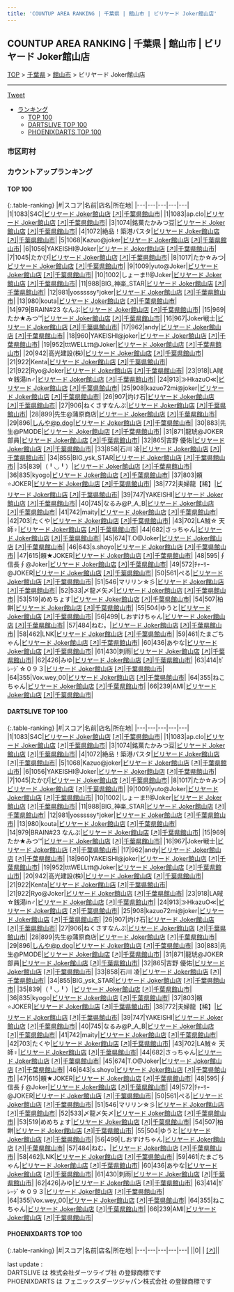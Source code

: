 ```yaml
---
title: 'COUNTUP AREA RANKING | 千葉県 | 館山市 | ビリヤード Joker館山店'
---
```

## COUNTUP AREA RANKING | 千葉県 | 館山市 | ビリヤード Joker館山店

[TOP](/darts/rank/) > [千葉県](/darts/rank/千葉県/) > [館山市](/darts/rank/千葉県/館山市/) > ビリヤード Joker館山店

___

<a href="https://twitter.com/share?ref_src=twsrc%5Etfw" data-text="COUNTUP AREA RANKING | 千葉県館山市ビリヤード Joker館山店" class="twitter-share-button" data-hashtags="DARTSLIVE,PHOENIXDARTS,darts,ダーツ" data-show-count="false">Tweet</a>

* [ランキング](#カウントアップランキング)
    * [TOP 100](#top-100)
    * [DARTSLIVE TOP 100](#dartslive-top-100)
    * [PHOENIXDARTS TOP 100](#phoenixdarts-top-100)

### 市区町村

<ul>

</ul>

### カウントアップランキング

#### TOP 100



{:.table-ranking}
|#|スコア|名前|店名|所在地|
|---|---|---|---|---|
|1|1083|<span class="rank-name-dl">S4C</span>|<a href="/darts/rank/shops/3a32fc2dd0c8eac10d9b047a20a7ba1e.html">ビリヤード Joker館山店</a> <a href="https://search.dartslive.com/jp/shop/3a32fc2dd0c8eac10d9b047a20a7ba1e">[↗]</a>|<a href="/darts/rank/千葉県/館山市">千葉県館山市</a>|
|1|1083|<span class="rank-name-dl">ap.clo</span>|<a href="/darts/rank/shops/3a32fc2dd0c8eac10d9b047a20a7ba1e.html">ビリヤード Joker館山店</a> <a href="https://search.dartslive.com/jp/shop/3a32fc2dd0c8eac10d9b047a20a7ba1e">[↗]</a>|<a href="/darts/rank/千葉県/館山市">千葉県館山市</a>|
|3|1074|<span class="rank-name-dl">銘菓たかみつ豆</span>|<a href="/darts/rank/shops/3a32fc2dd0c8eac10d9b047a20a7ba1e.html">ビリヤード Joker館山店</a> <a href="https://search.dartslive.com/jp/shop/3a32fc2dd0c8eac10d9b047a20a7ba1e">[↗]</a>|<a href="/darts/rank/千葉県/館山市">千葉県館山市</a>|
|4|1072|<span class="rank-name-dl">絶品！築港パスタ</span>|<a href="/darts/rank/shops/3a32fc2dd0c8eac10d9b047a20a7ba1e.html">ビリヤード Joker館山店</a> <a href="https://search.dartslive.com/jp/shop/3a32fc2dd0c8eac10d9b047a20a7ba1e">[↗]</a>|<a href="/darts/rank/千葉県/館山市">千葉県館山市</a>|
|5|1068|<span class="rank-name-dl">Kazuo@joker</span>|<a href="/darts/rank/shops/3a32fc2dd0c8eac10d9b047a20a7ba1e.html">ビリヤード Joker館山店</a> <a href="https://search.dartslive.com/jp/shop/3a32fc2dd0c8eac10d9b047a20a7ba1e">[↗]</a>|<a href="/darts/rank/千葉県/館山市">千葉県館山市</a>|
|6|1056|<span class="rank-name-dl">YAKEISHI@Joker</span>|<a href="/darts/rank/shops/3a32fc2dd0c8eac10d9b047a20a7ba1e.html">ビリヤード Joker館山店</a> <a href="https://search.dartslive.com/jp/shop/3a32fc2dd0c8eac10d9b047a20a7ba1e">[↗]</a>|<a href="/darts/rank/千葉県/館山市">千葉県館山市</a>|
|7|1045|<span class="rank-name-dl">たかび</span>|<a href="/darts/rank/shops/3a32fc2dd0c8eac10d9b047a20a7ba1e.html">ビリヤード Joker館山店</a> <a href="https://search.dartslive.com/jp/shop/3a32fc2dd0c8eac10d9b047a20a7ba1e">[↗]</a>|<a href="/darts/rank/千葉県/館山市">千葉県館山市</a>|
|8|1017|<span class="rank-name-dl">たか☆みつ</span>|<a href="/darts/rank/shops/3a32fc2dd0c8eac10d9b047a20a7ba1e.html">ビリヤード Joker館山店</a> <a href="https://search.dartslive.com/jp/shop/3a32fc2dd0c8eac10d9b047a20a7ba1e">[↗]</a>|<a href="/darts/rank/千葉県/館山市">千葉県館山市</a>|
|9|1009|<span class="rank-name-dl">yuto@Joker</span>|<a href="/darts/rank/shops/3a32fc2dd0c8eac10d9b047a20a7ba1e.html">ビリヤード Joker館山店</a> <a href="https://search.dartslive.com/jp/shop/3a32fc2dd0c8eac10d9b047a20a7ba1e">[↗]</a>|<a href="/darts/rank/千葉県/館山市">千葉県館山市</a>|
|10|1002|<span class="rank-name-dl">しょーま!!@Joker</span>|<a href="/darts/rank/shops/3a32fc2dd0c8eac10d9b047a20a7ba1e.html">ビリヤード Joker館山店</a> <a href="https://search.dartslive.com/jp/shop/3a32fc2dd0c8eac10d9b047a20a7ba1e">[↗]</a>|<a href="/darts/rank/千葉県/館山市">千葉県館山市</a>|
|11|988|<span class="rank-name-dl">BIG_神楽_STAR</span>|<a href="/darts/rank/shops/3a32fc2dd0c8eac10d9b047a20a7ba1e.html">ビリヤード Joker館山店</a> <a href="https://search.dartslive.com/jp/shop/3a32fc2dd0c8eac10d9b047a20a7ba1e">[↗]</a>|<a href="/darts/rank/千葉県/館山市">千葉県館山市</a>|
|12|981|<span class="rank-name-dl">yosssssy†joker</span>|<a href="/darts/rank/shops/3a32fc2dd0c8eac10d9b047a20a7ba1e.html">ビリヤード Joker館山店</a> <a href="https://search.dartslive.com/jp/shop/3a32fc2dd0c8eac10d9b047a20a7ba1e">[↗]</a>|<a href="/darts/rank/千葉県/館山市">千葉県館山市</a>|
|13|980|<span class="rank-name-dl">kouta</span>|<a href="/darts/rank/shops/3a32fc2dd0c8eac10d9b047a20a7ba1e.html">ビリヤード Joker館山店</a> <a href="https://search.dartslive.com/jp/shop/3a32fc2dd0c8eac10d9b047a20a7ba1e">[↗]</a>|<a href="/darts/rank/千葉県/館山市">千葉県館山市</a>|
|14|979|<span class="rank-name-dl">BRAIN#23 なんぶ</span>|<a href="/darts/rank/shops/3a32fc2dd0c8eac10d9b047a20a7ba1e.html">ビリヤード Joker館山店</a> <a href="https://search.dartslive.com/jp/shop/3a32fc2dd0c8eac10d9b047a20a7ba1e">[↗]</a>|<a href="/darts/rank/千葉県/館山市">千葉県館山市</a>|
|15|969|<span class="rank-name-dl">たか★みつ™</span>|<a href="/darts/rank/shops/3a32fc2dd0c8eac10d9b047a20a7ba1e.html">ビリヤード Joker館山店</a> <a href="https://search.dartslive.com/jp/shop/3a32fc2dd0c8eac10d9b047a20a7ba1e">[↗]</a>|<a href="/darts/rank/千葉県/館山市">千葉県館山市</a>|
|16|967|<span class="rank-name-dl">Joker戦士</span>|<a href="/darts/rank/shops/3a32fc2dd0c8eac10d9b047a20a7ba1e.html">ビリヤード Joker館山店</a> <a href="https://search.dartslive.com/jp/shop/3a32fc2dd0c8eac10d9b047a20a7ba1e">[↗]</a>|<a href="/darts/rank/千葉県/館山市">千葉県館山市</a>|
|17|962|<span class="rank-name-dl">andy</span>|<a href="/darts/rank/shops/3a32fc2dd0c8eac10d9b047a20a7ba1e.html">ビリヤード Joker館山店</a> <a href="https://search.dartslive.com/jp/shop/3a32fc2dd0c8eac10d9b047a20a7ba1e">[↗]</a>|<a href="/darts/rank/千葉県/館山市">千葉県館山市</a>|
|18|960|<span class="rank-name-dl">YAKEISHI@joker</span>|<a href="/darts/rank/shops/3a32fc2dd0c8eac10d9b047a20a7ba1e.html">ビリヤード Joker館山店</a> <a href="https://search.dartslive.com/jp/shop/3a32fc2dd0c8eac10d9b047a20a7ba1e">[↗]</a>|<a href="/darts/rank/千葉県/館山市">千葉県館山市</a>|
|19|952|<span class="rank-name-dl">tttWELLttt@Joker</span>|<a href="/darts/rank/shops/3a32fc2dd0c8eac10d9b047a20a7ba1e.html">ビリヤード Joker館山店</a> <a href="https://search.dartslive.com/jp/shop/3a32fc2dd0c8eac10d9b047a20a7ba1e">[↗]</a>|<a href="/darts/rank/千葉県/館山市">千葉県館山市</a>|
|20|942|<span class="rank-name-dl">高光建設(株)</span>|<a href="/darts/rank/shops/3a32fc2dd0c8eac10d9b047a20a7ba1e.html">ビリヤード Joker館山店</a> <a href="https://search.dartslive.com/jp/shop/3a32fc2dd0c8eac10d9b047a20a7ba1e">[↗]</a>|<a href="/darts/rank/千葉県/館山市">千葉県館山市</a>|
|21|922|<span class="rank-name-dl">Kenta</span>|<a href="/darts/rank/shops/3a32fc2dd0c8eac10d9b047a20a7ba1e.html">ビリヤード Joker館山店</a> <a href="https://search.dartslive.com/jp/shop/3a32fc2dd0c8eac10d9b047a20a7ba1e">[↗]</a>|<a href="/darts/rank/千葉県/館山市">千葉県館山市</a>|
|21|922|<span class="rank-name-dl">Ryo@Joker</span>|<a href="/darts/rank/shops/3a32fc2dd0c8eac10d9b047a20a7ba1e.html">ビリヤード Joker館山店</a> <a href="https://search.dartslive.com/jp/shop/3a32fc2dd0c8eac10d9b047a20a7ba1e">[↗]</a>|<a href="/darts/rank/千葉県/館山市">千葉県館山市</a>|
|23|918|<span class="rank-name-dl">LA賊☆銭湯in♂</span>|<a href="/darts/rank/shops/3a32fc2dd0c8eac10d9b047a20a7ba1e.html">ビリヤード Joker館山店</a> <a href="https://search.dartslive.com/jp/shop/3a32fc2dd0c8eac10d9b047a20a7ba1e">[↗]</a>|<a href="/darts/rank/千葉県/館山市">千葉県館山市</a>|
|24|913|<span class="rank-name-dl">≫HkazuO≪</span>|<a href="/darts/rank/shops/3a32fc2dd0c8eac10d9b047a20a7ba1e.html">ビリヤード Joker館山店</a> <a href="https://search.dartslive.com/jp/shop/3a32fc2dd0c8eac10d9b047a20a7ba1e">[↗]</a>|<a href="/darts/rank/千葉県/館山市">千葉県館山市</a>|
|25|908|<span class="rank-name-dl">kazuo72mi@joker</span>|<a href="/darts/rank/shops/3a32fc2dd0c8eac10d9b047a20a7ba1e.html">ビリヤード Joker館山店</a> <a href="https://search.dartslive.com/jp/shop/3a32fc2dd0c8eac10d9b047a20a7ba1e">[↗]</a>|<a href="/darts/rank/千葉県/館山市">千葉県館山市</a>|
|26|907|<span class="rank-name-dl">灼け石</span>|<a href="/darts/rank/shops/3a32fc2dd0c8eac10d9b047a20a7ba1e.html">ビリヤード Joker館山店</a> <a href="https://search.dartslive.com/jp/shop/3a32fc2dd0c8eac10d9b047a20a7ba1e">[↗]</a>|<a href="/darts/rank/千葉県/館山市">千葉県館山市</a>|
|27|906|<span class="rank-name-dl">ねくさすなんぶ</span>|<a href="/darts/rank/shops/3a32fc2dd0c8eac10d9b047a20a7ba1e.html">ビリヤード Joker館山店</a> <a href="https://search.dartslive.com/jp/shop/3a32fc2dd0c8eac10d9b047a20a7ba1e">[↗]</a>|<a href="/darts/rank/千葉県/館山市">千葉県館山市</a>|
|28|899|<span class="rank-name-dl">先生@蒲原商店</span>|<a href="/darts/rank/shops/3a32fc2dd0c8eac10d9b047a20a7ba1e.html">ビリヤード Joker館山店</a> <a href="https://search.dartslive.com/jp/shop/3a32fc2dd0c8eac10d9b047a20a7ba1e">[↗]</a>|<a href="/darts/rank/千葉県/館山市">千葉県館山市</a>|
|29|896|<span class="rank-name-dl">しんや@p.dog</span>|<a href="/darts/rank/shops/3a32fc2dd0c8eac10d9b047a20a7ba1e.html">ビリヤード Joker館山店</a> <a href="https://search.dartslive.com/jp/shop/3a32fc2dd0c8eac10d9b047a20a7ba1e">[↗]</a>|<a href="/darts/rank/千葉県/館山市">千葉県館山市</a>|
|30|883|<span class="rank-name-dl">先生@PMODE</span>|<a href="/darts/rank/shops/3a32fc2dd0c8eac10d9b047a20a7ba1e.html">ビリヤード Joker館山店</a> <a href="https://search.dartslive.com/jp/shop/3a32fc2dd0c8eac10d9b047a20a7ba1e">[↗]</a>|<a href="/darts/rank/千葉県/館山市">千葉県館山市</a>|
|31|871|<span class="rank-name-dl">龍琥@JOKER部員</span>|<a href="/darts/rank/shops/3a32fc2dd0c8eac10d9b047a20a7ba1e.html">ビリヤード Joker館山店</a> <a href="https://search.dartslive.com/jp/shop/3a32fc2dd0c8eac10d9b047a20a7ba1e">[↗]</a>|<a href="/darts/rank/千葉県/館山市">千葉県館山市</a>|
|32|865|<span class="rank-name-dl">吉野 優佑</span>|<a href="/darts/rank/shops/3a32fc2dd0c8eac10d9b047a20a7ba1e.html">ビリヤード Joker館山店</a> <a href="https://search.dartslive.com/jp/shop/3a32fc2dd0c8eac10d9b047a20a7ba1e">[↗]</a>|<a href="/darts/rank/千葉県/館山市">千葉県館山市</a>|
|33|858|<span class="rank-name-dl">石川 凌</span>|<a href="/darts/rank/shops/3a32fc2dd0c8eac10d9b047a20a7ba1e.html">ビリヤード Joker館山店</a> <a href="https://search.dartslive.com/jp/shop/3a32fc2dd0c8eac10d9b047a20a7ba1e">[↗]</a>|<a href="/darts/rank/千葉県/館山市">千葉県館山市</a>|
|34|855|<span class="rank-name-dl">BIG_ysk_STAR</span>|<a href="/darts/rank/shops/3a32fc2dd0c8eac10d9b047a20a7ba1e.html">ビリヤード Joker館山店</a> <a href="https://search.dartslive.com/jp/shop/3a32fc2dd0c8eac10d9b047a20a7ba1e">[↗]</a>|<a href="/darts/rank/千葉県/館山市">千葉県館山市</a>|
|35|839|<span class="rank-name-dl">（╹◡╹）</span>|<a href="/darts/rank/shops/3a32fc2dd0c8eac10d9b047a20a7ba1e.html">ビリヤード Joker館山店</a> <a href="https://search.dartslive.com/jp/shop/3a32fc2dd0c8eac10d9b047a20a7ba1e">[↗]</a>|<a href="/darts/rank/千葉県/館山市">千葉県館山市</a>|
|36|835|<span class="rank-name-dl">kyogo</span>|<a href="/darts/rank/shops/3a32fc2dd0c8eac10d9b047a20a7ba1e.html">ビリヤード Joker館山店</a> <a href="https://search.dartslive.com/jp/shop/3a32fc2dd0c8eac10d9b047a20a7ba1e">[↗]</a>|<a href="/darts/rank/千葉県/館山市">千葉県館山市</a>|
|37|803|<span class="rank-name-dl">頼⭐JOKER</span>|<a href="/darts/rank/shops/3a32fc2dd0c8eac10d9b047a20a7ba1e.html">ビリヤード Joker館山店</a> <a href="https://search.dartslive.com/jp/shop/3a32fc2dd0c8eac10d9b047a20a7ba1e">[↗]</a>|<a href="/darts/rank/千葉県/館山市">千葉県館山市</a>|
|38|772|<span class="rank-name-dl">夫婦龍【稀】</span>|<a href="/darts/rank/shops/3a32fc2dd0c8eac10d9b047a20a7ba1e.html">ビリヤード Joker館山店</a> <a href="https://search.dartslive.com/jp/shop/3a32fc2dd0c8eac10d9b047a20a7ba1e">[↗]</a>|<a href="/darts/rank/千葉県/館山市">千葉県館山市</a>|
|39|747|<span class="rank-name-dl">YAKEISHI</span>|<a href="/darts/rank/shops/3a32fc2dd0c8eac10d9b047a20a7ba1e.html">ビリヤード Joker館山店</a> <a href="https://search.dartslive.com/jp/shop/3a32fc2dd0c8eac10d9b047a20a7ba1e">[↗]</a>|<a href="/darts/rank/千葉県/館山市">千葉県館山市</a>|
|40|745|<span class="rank-name-dl">なるみ@P_A_B</span>|<a href="/darts/rank/shops/3a32fc2dd0c8eac10d9b047a20a7ba1e.html">ビリヤード Joker館山店</a> <a href="https://search.dartslive.com/jp/shop/3a32fc2dd0c8eac10d9b047a20a7ba1e">[↗]</a>|<a href="/darts/rank/千葉県/館山市">千葉県館山市</a>|
|41|742|<span class="rank-name-dl">maity</span>|<a href="/darts/rank/shops/3a32fc2dd0c8eac10d9b047a20a7ba1e.html">ビリヤード Joker館山店</a> <a href="https://search.dartslive.com/jp/shop/3a32fc2dd0c8eac10d9b047a20a7ba1e">[↗]</a>|<a href="/darts/rank/千葉県/館山市">千葉県館山市</a>|
|42|703|<span class="rank-name-dl">たくや</span>|<a href="/darts/rank/shops/3a32fc2dd0c8eac10d9b047a20a7ba1e.html">ビリヤード Joker館山店</a> <a href="https://search.dartslive.com/jp/shop/3a32fc2dd0c8eac10d9b047a20a7ba1e">[↗]</a>|<a href="/darts/rank/千葉県/館山市">千葉県館山市</a>|
|43|702|<span class="rank-name-dl">LA賊☆ 天師♀️</span>|<a href="/darts/rank/shops/3a32fc2dd0c8eac10d9b047a20a7ba1e.html">ビリヤード Joker館山店</a> <a href="https://search.dartslive.com/jp/shop/3a32fc2dd0c8eac10d9b047a20a7ba1e">[↗]</a>|<a href="/darts/rank/千葉県/館山市">千葉県館山市</a>|
|44|682|<span class="rank-name-dl">さっちゃん</span>|<a href="/darts/rank/shops/3a32fc2dd0c8eac10d9b047a20a7ba1e.html">ビリヤード Joker館山店</a> <a href="https://search.dartslive.com/jp/shop/3a32fc2dd0c8eac10d9b047a20a7ba1e">[↗]</a>|<a href="/darts/rank/千葉県/館山市">千葉県館山市</a>|
|45|674|<span class="rank-name-dl">T.O@Joker</span>|<a href="/darts/rank/shops/3a32fc2dd0c8eac10d9b047a20a7ba1e.html">ビリヤード Joker館山店</a> <a href="https://search.dartslive.com/jp/shop/3a32fc2dd0c8eac10d9b047a20a7ba1e">[↗]</a>|<a href="/darts/rank/千葉県/館山市">千葉県館山市</a>|
|46|643|<span class="rank-name-dl">s.shoyo</span>|<a href="/darts/rank/shops/3a32fc2dd0c8eac10d9b047a20a7ba1e.html">ビリヤード Joker館山店</a> <a href="https://search.dartslive.com/jp/shop/3a32fc2dd0c8eac10d9b047a20a7ba1e">[↗]</a>|<a href="/darts/rank/千葉県/館山市">千葉県館山市</a>|
|47|615|<span class="rank-name-dl">頼★JOKER</span>|<a href="/darts/rank/shops/3a32fc2dd0c8eac10d9b047a20a7ba1e.html">ビリヤード Joker館山店</a> <a href="https://search.dartslive.com/jp/shop/3a32fc2dd0c8eac10d9b047a20a7ba1e">[↗]</a>|<a href="/darts/rank/千葉県/館山市">千葉県館山市</a>|
|48|595|<span class="rank-name-dl">∮信長∮@Joker</span>|<a href="/darts/rank/shops/3a32fc2dd0c8eac10d9b047a20a7ba1e.html">ビリヤード Joker館山店</a> <a href="https://search.dartslive.com/jp/shop/3a32fc2dd0c8eac10d9b047a20a7ba1e">[↗]</a>|<a href="/darts/rank/千葉県/館山市">千葉県館山市</a>|
|49|572|<span class="rank-name-dl">ﾁｬｰﾘｰ@JOKER</span>|<a href="/darts/rank/shops/3a32fc2dd0c8eac10d9b047a20a7ba1e.html">ビリヤード Joker館山店</a> <a href="https://search.dartslive.com/jp/shop/3a32fc2dd0c8eac10d9b047a20a7ba1e">[↗]</a>|<a href="/darts/rank/千葉県/館山市">千葉県館山市</a>|
|50|561|<span class="rank-name-dl">ぺる</span>|<a href="/darts/rank/shops/3a32fc2dd0c8eac10d9b047a20a7ba1e.html">ビリヤード Joker館山店</a> <a href="https://search.dartslive.com/jp/shop/3a32fc2dd0c8eac10d9b047a20a7ba1e">[↗]</a>|<a href="/darts/rank/千葉県/館山市">千葉県館山市</a>|
|51|546|<span class="rank-name-dl">マリリン☆彡</span>|<a href="/darts/rank/shops/3a32fc2dd0c8eac10d9b047a20a7ba1e.html">ビリヤード Joker館山店</a> <a href="https://search.dartslive.com/jp/shop/3a32fc2dd0c8eac10d9b047a20a7ba1e">[↗]</a>|<a href="/darts/rank/千葉県/館山市">千葉県館山市</a>|
|52|533|<span class="rank-name-dl">〆龍〆矢〆</span>|<a href="/darts/rank/shops/3a32fc2dd0c8eac10d9b047a20a7ba1e.html">ビリヤード Joker館山店</a> <a href="https://search.dartslive.com/jp/shop/3a32fc2dd0c8eac10d9b047a20a7ba1e">[↗]</a>|<a href="/darts/rank/千葉県/館山市">千葉県館山市</a>|
|53|519|<span class="rank-name-dl">めめちょす</span>|<a href="/darts/rank/shops/3a32fc2dd0c8eac10d9b047a20a7ba1e.html">ビリヤード Joker館山店</a> <a href="https://search.dartslive.com/jp/shop/3a32fc2dd0c8eac10d9b047a20a7ba1e">[↗]</a>|<a href="/darts/rank/千葉県/館山市">千葉県館山市</a>|
|54|507|<span class="rank-name-dl">柏餅</span>|<a href="/darts/rank/shops/3a32fc2dd0c8eac10d9b047a20a7ba1e.html">ビリヤード Joker館山店</a> <a href="https://search.dartslive.com/jp/shop/3a32fc2dd0c8eac10d9b047a20a7ba1e">[↗]</a>|<a href="/darts/rank/千葉県/館山市">千葉県館山市</a>|
|55|504|<span class="rank-name-dl">ゆうと</span>|<a href="/darts/rank/shops/3a32fc2dd0c8eac10d9b047a20a7ba1e.html">ビリヤード Joker館山店</a> <a href="https://search.dartslive.com/jp/shop/3a32fc2dd0c8eac10d9b047a20a7ba1e">[↗]</a>|<a href="/darts/rank/千葉県/館山市">千葉県館山市</a>|
|56|499|<span class="rank-name-dl">しおすけちゃん</span>|<a href="/darts/rank/shops/3a32fc2dd0c8eac10d9b047a20a7ba1e.html">ビリヤード Joker館山店</a> <a href="https://search.dartslive.com/jp/shop/3a32fc2dd0c8eac10d9b047a20a7ba1e">[↗]</a>|<a href="/darts/rank/千葉県/館山市">千葉県館山市</a>|
|57|484|<span class="rank-name-dl">ねむ。</span>|<a href="/darts/rank/shops/3a32fc2dd0c8eac10d9b047a20a7ba1e.html">ビリヤード Joker館山店</a> <a href="https://search.dartslive.com/jp/shop/3a32fc2dd0c8eac10d9b047a20a7ba1e">[↗]</a>|<a href="/darts/rank/千葉県/館山市">千葉県館山市</a>|
|58|462|<span class="rank-name-dl">LNK</span>|<a href="/darts/rank/shops/3a32fc2dd0c8eac10d9b047a20a7ba1e.html">ビリヤード Joker館山店</a> <a href="https://search.dartslive.com/jp/shop/3a32fc2dd0c8eac10d9b047a20a7ba1e">[↗]</a>|<a href="/darts/rank/千葉県/館山市">千葉県館山市</a>|
|59|461|<span class="rank-name-dl">たまごちゃん</span>|<a href="/darts/rank/shops/3a32fc2dd0c8eac10d9b047a20a7ba1e.html">ビリヤード Joker館山店</a> <a href="https://search.dartslive.com/jp/shop/3a32fc2dd0c8eac10d9b047a20a7ba1e">[↗]</a>|<a href="/darts/rank/千葉県/館山市">千葉県館山市</a>|
|60|436|<span class="rank-name-dl">あやな</span>|<a href="/darts/rank/shops/3a32fc2dd0c8eac10d9b047a20a7ba1e.html">ビリヤード Joker館山店</a> <a href="https://search.dartslive.com/jp/shop/3a32fc2dd0c8eac10d9b047a20a7ba1e">[↗]</a>|<a href="/darts/rank/千葉県/館山市">千葉県館山市</a>|
|61|430|<span class="rank-name-dl">刺雨</span>|<a href="/darts/rank/shops/3a32fc2dd0c8eac10d9b047a20a7ba1e.html">ビリヤード Joker館山店</a> <a href="https://search.dartslive.com/jp/shop/3a32fc2dd0c8eac10d9b047a20a7ba1e">[↗]</a>|<a href="/darts/rank/千葉県/館山市">千葉県館山市</a>|
|62|426|<span class="rank-name-dl">みゆ</span>|<a href="/darts/rank/shops/3a32fc2dd0c8eac10d9b047a20a7ba1e.html">ビリヤード Joker館山店</a> <a href="https://search.dartslive.com/jp/shop/3a32fc2dd0c8eac10d9b047a20a7ba1e">[↗]</a>|<a href="/darts/rank/千葉県/館山市">千葉県館山市</a>|
|63|414|<span class="rank-name-dl">ｶﾞﾚｰｼﾞ☆０９３</span>|<a href="/darts/rank/shops/3a32fc2dd0c8eac10d9b047a20a7ba1e.html">ビリヤード Joker館山店</a> <a href="https://search.dartslive.com/jp/shop/3a32fc2dd0c8eac10d9b047a20a7ba1e">[↗]</a>|<a href="/darts/rank/千葉県/館山市">千葉県館山市</a>|
|64|355|<span class="rank-name-dl">Vox.wey_00</span>|<a href="/darts/rank/shops/3a32fc2dd0c8eac10d9b047a20a7ba1e.html">ビリヤード Joker館山店</a> <a href="https://search.dartslive.com/jp/shop/3a32fc2dd0c8eac10d9b047a20a7ba1e">[↗]</a>|<a href="/darts/rank/千葉県/館山市">千葉県館山市</a>|
|64|355|<span class="rank-name-dl">ねこちゃん</span>|<a href="/darts/rank/shops/3a32fc2dd0c8eac10d9b047a20a7ba1e.html">ビリヤード Joker館山店</a> <a href="https://search.dartslive.com/jp/shop/3a32fc2dd0c8eac10d9b047a20a7ba1e">[↗]</a>|<a href="/darts/rank/千葉県/館山市">千葉県館山市</a>|
|66|239|<span class="rank-name-dl">AMI</span>|<a href="/darts/rank/shops/3a32fc2dd0c8eac10d9b047a20a7ba1e.html">ビリヤード Joker館山店</a> <a href="https://search.dartslive.com/jp/shop/3a32fc2dd0c8eac10d9b047a20a7ba1e">[↗]</a>|<a href="/darts/rank/千葉県/館山市">千葉県館山市</a>|


#### DARTSLIVE TOP 100



{:.table-ranking}
|#|スコア|名前|店名|所在地|
|---|---|---|---|---|
|1|1083|<span class="rank-name-dl">S4C</span>|<a href="/darts/rank/shops/3a32fc2dd0c8eac10d9b047a20a7ba1e.html">ビリヤード Joker館山店</a> <a href="https://search.dartslive.com/jp/shop/3a32fc2dd0c8eac10d9b047a20a7ba1e">[↗]</a>|<a href="/darts/rank/千葉県/館山市">千葉県館山市</a>|
|1|1083|<span class="rank-name-dl">ap.clo</span>|<a href="/darts/rank/shops/3a32fc2dd0c8eac10d9b047a20a7ba1e.html">ビリヤード Joker館山店</a> <a href="https://search.dartslive.com/jp/shop/3a32fc2dd0c8eac10d9b047a20a7ba1e">[↗]</a>|<a href="/darts/rank/千葉県/館山市">千葉県館山市</a>|
|3|1074|<span class="rank-name-dl">銘菓たかみつ豆</span>|<a href="/darts/rank/shops/3a32fc2dd0c8eac10d9b047a20a7ba1e.html">ビリヤード Joker館山店</a> <a href="https://search.dartslive.com/jp/shop/3a32fc2dd0c8eac10d9b047a20a7ba1e">[↗]</a>|<a href="/darts/rank/千葉県/館山市">千葉県館山市</a>|
|4|1072|<span class="rank-name-dl">絶品！築港パスタ</span>|<a href="/darts/rank/shops/3a32fc2dd0c8eac10d9b047a20a7ba1e.html">ビリヤード Joker館山店</a> <a href="https://search.dartslive.com/jp/shop/3a32fc2dd0c8eac10d9b047a20a7ba1e">[↗]</a>|<a href="/darts/rank/千葉県/館山市">千葉県館山市</a>|
|5|1068|<span class="rank-name-dl">Kazuo@joker</span>|<a href="/darts/rank/shops/3a32fc2dd0c8eac10d9b047a20a7ba1e.html">ビリヤード Joker館山店</a> <a href="https://search.dartslive.com/jp/shop/3a32fc2dd0c8eac10d9b047a20a7ba1e">[↗]</a>|<a href="/darts/rank/千葉県/館山市">千葉県館山市</a>|
|6|1056|<span class="rank-name-dl">YAKEISHI@Joker</span>|<a href="/darts/rank/shops/3a32fc2dd0c8eac10d9b047a20a7ba1e.html">ビリヤード Joker館山店</a> <a href="https://search.dartslive.com/jp/shop/3a32fc2dd0c8eac10d9b047a20a7ba1e">[↗]</a>|<a href="/darts/rank/千葉県/館山市">千葉県館山市</a>|
|7|1045|<span class="rank-name-dl">たかび</span>|<a href="/darts/rank/shops/3a32fc2dd0c8eac10d9b047a20a7ba1e.html">ビリヤード Joker館山店</a> <a href="https://search.dartslive.com/jp/shop/3a32fc2dd0c8eac10d9b047a20a7ba1e">[↗]</a>|<a href="/darts/rank/千葉県/館山市">千葉県館山市</a>|
|8|1017|<span class="rank-name-dl">たか☆みつ</span>|<a href="/darts/rank/shops/3a32fc2dd0c8eac10d9b047a20a7ba1e.html">ビリヤード Joker館山店</a> <a href="https://search.dartslive.com/jp/shop/3a32fc2dd0c8eac10d9b047a20a7ba1e">[↗]</a>|<a href="/darts/rank/千葉県/館山市">千葉県館山市</a>|
|9|1009|<span class="rank-name-dl">yuto@Joker</span>|<a href="/darts/rank/shops/3a32fc2dd0c8eac10d9b047a20a7ba1e.html">ビリヤード Joker館山店</a> <a href="https://search.dartslive.com/jp/shop/3a32fc2dd0c8eac10d9b047a20a7ba1e">[↗]</a>|<a href="/darts/rank/千葉県/館山市">千葉県館山市</a>|
|10|1002|<span class="rank-name-dl">しょーま!!@Joker</span>|<a href="/darts/rank/shops/3a32fc2dd0c8eac10d9b047a20a7ba1e.html">ビリヤード Joker館山店</a> <a href="https://search.dartslive.com/jp/shop/3a32fc2dd0c8eac10d9b047a20a7ba1e">[↗]</a>|<a href="/darts/rank/千葉県/館山市">千葉県館山市</a>|
|11|988|<span class="rank-name-dl">BIG_神楽_STAR</span>|<a href="/darts/rank/shops/3a32fc2dd0c8eac10d9b047a20a7ba1e.html">ビリヤード Joker館山店</a> <a href="https://search.dartslive.com/jp/shop/3a32fc2dd0c8eac10d9b047a20a7ba1e">[↗]</a>|<a href="/darts/rank/千葉県/館山市">千葉県館山市</a>|
|12|981|<span class="rank-name-dl">yosssssy†joker</span>|<a href="/darts/rank/shops/3a32fc2dd0c8eac10d9b047a20a7ba1e.html">ビリヤード Joker館山店</a> <a href="https://search.dartslive.com/jp/shop/3a32fc2dd0c8eac10d9b047a20a7ba1e">[↗]</a>|<a href="/darts/rank/千葉県/館山市">千葉県館山市</a>|
|13|980|<span class="rank-name-dl">kouta</span>|<a href="/darts/rank/shops/3a32fc2dd0c8eac10d9b047a20a7ba1e.html">ビリヤード Joker館山店</a> <a href="https://search.dartslive.com/jp/shop/3a32fc2dd0c8eac10d9b047a20a7ba1e">[↗]</a>|<a href="/darts/rank/千葉県/館山市">千葉県館山市</a>|
|14|979|<span class="rank-name-dl">BRAIN#23 なんぶ</span>|<a href="/darts/rank/shops/3a32fc2dd0c8eac10d9b047a20a7ba1e.html">ビリヤード Joker館山店</a> <a href="https://search.dartslive.com/jp/shop/3a32fc2dd0c8eac10d9b047a20a7ba1e">[↗]</a>|<a href="/darts/rank/千葉県/館山市">千葉県館山市</a>|
|15|969|<span class="rank-name-dl">たか★みつ™</span>|<a href="/darts/rank/shops/3a32fc2dd0c8eac10d9b047a20a7ba1e.html">ビリヤード Joker館山店</a> <a href="https://search.dartslive.com/jp/shop/3a32fc2dd0c8eac10d9b047a20a7ba1e">[↗]</a>|<a href="/darts/rank/千葉県/館山市">千葉県館山市</a>|
|16|967|<span class="rank-name-dl">Joker戦士</span>|<a href="/darts/rank/shops/3a32fc2dd0c8eac10d9b047a20a7ba1e.html">ビリヤード Joker館山店</a> <a href="https://search.dartslive.com/jp/shop/3a32fc2dd0c8eac10d9b047a20a7ba1e">[↗]</a>|<a href="/darts/rank/千葉県/館山市">千葉県館山市</a>|
|17|962|<span class="rank-name-dl">andy</span>|<a href="/darts/rank/shops/3a32fc2dd0c8eac10d9b047a20a7ba1e.html">ビリヤード Joker館山店</a> <a href="https://search.dartslive.com/jp/shop/3a32fc2dd0c8eac10d9b047a20a7ba1e">[↗]</a>|<a href="/darts/rank/千葉県/館山市">千葉県館山市</a>|
|18|960|<span class="rank-name-dl">YAKEISHI@joker</span>|<a href="/darts/rank/shops/3a32fc2dd0c8eac10d9b047a20a7ba1e.html">ビリヤード Joker館山店</a> <a href="https://search.dartslive.com/jp/shop/3a32fc2dd0c8eac10d9b047a20a7ba1e">[↗]</a>|<a href="/darts/rank/千葉県/館山市">千葉県館山市</a>|
|19|952|<span class="rank-name-dl">tttWELLttt@Joker</span>|<a href="/darts/rank/shops/3a32fc2dd0c8eac10d9b047a20a7ba1e.html">ビリヤード Joker館山店</a> <a href="https://search.dartslive.com/jp/shop/3a32fc2dd0c8eac10d9b047a20a7ba1e">[↗]</a>|<a href="/darts/rank/千葉県/館山市">千葉県館山市</a>|
|20|942|<span class="rank-name-dl">高光建設(株)</span>|<a href="/darts/rank/shops/3a32fc2dd0c8eac10d9b047a20a7ba1e.html">ビリヤード Joker館山店</a> <a href="https://search.dartslive.com/jp/shop/3a32fc2dd0c8eac10d9b047a20a7ba1e">[↗]</a>|<a href="/darts/rank/千葉県/館山市">千葉県館山市</a>|
|21|922|<span class="rank-name-dl">Kenta</span>|<a href="/darts/rank/shops/3a32fc2dd0c8eac10d9b047a20a7ba1e.html">ビリヤード Joker館山店</a> <a href="https://search.dartslive.com/jp/shop/3a32fc2dd0c8eac10d9b047a20a7ba1e">[↗]</a>|<a href="/darts/rank/千葉県/館山市">千葉県館山市</a>|
|21|922|<span class="rank-name-dl">Ryo@Joker</span>|<a href="/darts/rank/shops/3a32fc2dd0c8eac10d9b047a20a7ba1e.html">ビリヤード Joker館山店</a> <a href="https://search.dartslive.com/jp/shop/3a32fc2dd0c8eac10d9b047a20a7ba1e">[↗]</a>|<a href="/darts/rank/千葉県/館山市">千葉県館山市</a>|
|23|918|<span class="rank-name-dl">LA賊☆銭湯in♂</span>|<a href="/darts/rank/shops/3a32fc2dd0c8eac10d9b047a20a7ba1e.html">ビリヤード Joker館山店</a> <a href="https://search.dartslive.com/jp/shop/3a32fc2dd0c8eac10d9b047a20a7ba1e">[↗]</a>|<a href="/darts/rank/千葉県/館山市">千葉県館山市</a>|
|24|913|<span class="rank-name-dl">≫HkazuO≪</span>|<a href="/darts/rank/shops/3a32fc2dd0c8eac10d9b047a20a7ba1e.html">ビリヤード Joker館山店</a> <a href="https://search.dartslive.com/jp/shop/3a32fc2dd0c8eac10d9b047a20a7ba1e">[↗]</a>|<a href="/darts/rank/千葉県/館山市">千葉県館山市</a>|
|25|908|<span class="rank-name-dl">kazuo72mi@joker</span>|<a href="/darts/rank/shops/3a32fc2dd0c8eac10d9b047a20a7ba1e.html">ビリヤード Joker館山店</a> <a href="https://search.dartslive.com/jp/shop/3a32fc2dd0c8eac10d9b047a20a7ba1e">[↗]</a>|<a href="/darts/rank/千葉県/館山市">千葉県館山市</a>|
|26|907|<span class="rank-name-dl">灼け石</span>|<a href="/darts/rank/shops/3a32fc2dd0c8eac10d9b047a20a7ba1e.html">ビリヤード Joker館山店</a> <a href="https://search.dartslive.com/jp/shop/3a32fc2dd0c8eac10d9b047a20a7ba1e">[↗]</a>|<a href="/darts/rank/千葉県/館山市">千葉県館山市</a>|
|27|906|<span class="rank-name-dl">ねくさすなんぶ</span>|<a href="/darts/rank/shops/3a32fc2dd0c8eac10d9b047a20a7ba1e.html">ビリヤード Joker館山店</a> <a href="https://search.dartslive.com/jp/shop/3a32fc2dd0c8eac10d9b047a20a7ba1e">[↗]</a>|<a href="/darts/rank/千葉県/館山市">千葉県館山市</a>|
|28|899|<span class="rank-name-dl">先生@蒲原商店</span>|<a href="/darts/rank/shops/3a32fc2dd0c8eac10d9b047a20a7ba1e.html">ビリヤード Joker館山店</a> <a href="https://search.dartslive.com/jp/shop/3a32fc2dd0c8eac10d9b047a20a7ba1e">[↗]</a>|<a href="/darts/rank/千葉県/館山市">千葉県館山市</a>|
|29|896|<span class="rank-name-dl">しんや@p.dog</span>|<a href="/darts/rank/shops/3a32fc2dd0c8eac10d9b047a20a7ba1e.html">ビリヤード Joker館山店</a> <a href="https://search.dartslive.com/jp/shop/3a32fc2dd0c8eac10d9b047a20a7ba1e">[↗]</a>|<a href="/darts/rank/千葉県/館山市">千葉県館山市</a>|
|30|883|<span class="rank-name-dl">先生@PMODE</span>|<a href="/darts/rank/shops/3a32fc2dd0c8eac10d9b047a20a7ba1e.html">ビリヤード Joker館山店</a> <a href="https://search.dartslive.com/jp/shop/3a32fc2dd0c8eac10d9b047a20a7ba1e">[↗]</a>|<a href="/darts/rank/千葉県/館山市">千葉県館山市</a>|
|31|871|<span class="rank-name-dl">龍琥@JOKER部員</span>|<a href="/darts/rank/shops/3a32fc2dd0c8eac10d9b047a20a7ba1e.html">ビリヤード Joker館山店</a> <a href="https://search.dartslive.com/jp/shop/3a32fc2dd0c8eac10d9b047a20a7ba1e">[↗]</a>|<a href="/darts/rank/千葉県/館山市">千葉県館山市</a>|
|32|865|<span class="rank-name-dl">吉野 優佑</span>|<a href="/darts/rank/shops/3a32fc2dd0c8eac10d9b047a20a7ba1e.html">ビリヤード Joker館山店</a> <a href="https://search.dartslive.com/jp/shop/3a32fc2dd0c8eac10d9b047a20a7ba1e">[↗]</a>|<a href="/darts/rank/千葉県/館山市">千葉県館山市</a>|
|33|858|<span class="rank-name-dl">石川 凌</span>|<a href="/darts/rank/shops/3a32fc2dd0c8eac10d9b047a20a7ba1e.html">ビリヤード Joker館山店</a> <a href="https://search.dartslive.com/jp/shop/3a32fc2dd0c8eac10d9b047a20a7ba1e">[↗]</a>|<a href="/darts/rank/千葉県/館山市">千葉県館山市</a>|
|34|855|<span class="rank-name-dl">BIG_ysk_STAR</span>|<a href="/darts/rank/shops/3a32fc2dd0c8eac10d9b047a20a7ba1e.html">ビリヤード Joker館山店</a> <a href="https://search.dartslive.com/jp/shop/3a32fc2dd0c8eac10d9b047a20a7ba1e">[↗]</a>|<a href="/darts/rank/千葉県/館山市">千葉県館山市</a>|
|35|839|<span class="rank-name-dl">（╹◡╹）</span>|<a href="/darts/rank/shops/3a32fc2dd0c8eac10d9b047a20a7ba1e.html">ビリヤード Joker館山店</a> <a href="https://search.dartslive.com/jp/shop/3a32fc2dd0c8eac10d9b047a20a7ba1e">[↗]</a>|<a href="/darts/rank/千葉県/館山市">千葉県館山市</a>|
|36|835|<span class="rank-name-dl">kyogo</span>|<a href="/darts/rank/shops/3a32fc2dd0c8eac10d9b047a20a7ba1e.html">ビリヤード Joker館山店</a> <a href="https://search.dartslive.com/jp/shop/3a32fc2dd0c8eac10d9b047a20a7ba1e">[↗]</a>|<a href="/darts/rank/千葉県/館山市">千葉県館山市</a>|
|37|803|<span class="rank-name-dl">頼⭐JOKER</span>|<a href="/darts/rank/shops/3a32fc2dd0c8eac10d9b047a20a7ba1e.html">ビリヤード Joker館山店</a> <a href="https://search.dartslive.com/jp/shop/3a32fc2dd0c8eac10d9b047a20a7ba1e">[↗]</a>|<a href="/darts/rank/千葉県/館山市">千葉県館山市</a>|
|38|772|<span class="rank-name-dl">夫婦龍【稀】</span>|<a href="/darts/rank/shops/3a32fc2dd0c8eac10d9b047a20a7ba1e.html">ビリヤード Joker館山店</a> <a href="https://search.dartslive.com/jp/shop/3a32fc2dd0c8eac10d9b047a20a7ba1e">[↗]</a>|<a href="/darts/rank/千葉県/館山市">千葉県館山市</a>|
|39|747|<span class="rank-name-dl">YAKEISHI</span>|<a href="/darts/rank/shops/3a32fc2dd0c8eac10d9b047a20a7ba1e.html">ビリヤード Joker館山店</a> <a href="https://search.dartslive.com/jp/shop/3a32fc2dd0c8eac10d9b047a20a7ba1e">[↗]</a>|<a href="/darts/rank/千葉県/館山市">千葉県館山市</a>|
|40|745|<span class="rank-name-dl">なるみ@P_A_B</span>|<a href="/darts/rank/shops/3a32fc2dd0c8eac10d9b047a20a7ba1e.html">ビリヤード Joker館山店</a> <a href="https://search.dartslive.com/jp/shop/3a32fc2dd0c8eac10d9b047a20a7ba1e">[↗]</a>|<a href="/darts/rank/千葉県/館山市">千葉県館山市</a>|
|41|742|<span class="rank-name-dl">maity</span>|<a href="/darts/rank/shops/3a32fc2dd0c8eac10d9b047a20a7ba1e.html">ビリヤード Joker館山店</a> <a href="https://search.dartslive.com/jp/shop/3a32fc2dd0c8eac10d9b047a20a7ba1e">[↗]</a>|<a href="/darts/rank/千葉県/館山市">千葉県館山市</a>|
|42|703|<span class="rank-name-dl">たくや</span>|<a href="/darts/rank/shops/3a32fc2dd0c8eac10d9b047a20a7ba1e.html">ビリヤード Joker館山店</a> <a href="https://search.dartslive.com/jp/shop/3a32fc2dd0c8eac10d9b047a20a7ba1e">[↗]</a>|<a href="/darts/rank/千葉県/館山市">千葉県館山市</a>|
|43|702|<span class="rank-name-dl">LA賊☆ 天師♀️</span>|<a href="/darts/rank/shops/3a32fc2dd0c8eac10d9b047a20a7ba1e.html">ビリヤード Joker館山店</a> <a href="https://search.dartslive.com/jp/shop/3a32fc2dd0c8eac10d9b047a20a7ba1e">[↗]</a>|<a href="/darts/rank/千葉県/館山市">千葉県館山市</a>|
|44|682|<span class="rank-name-dl">さっちゃん</span>|<a href="/darts/rank/shops/3a32fc2dd0c8eac10d9b047a20a7ba1e.html">ビリヤード Joker館山店</a> <a href="https://search.dartslive.com/jp/shop/3a32fc2dd0c8eac10d9b047a20a7ba1e">[↗]</a>|<a href="/darts/rank/千葉県/館山市">千葉県館山市</a>|
|45|674|<span class="rank-name-dl">T.O@Joker</span>|<a href="/darts/rank/shops/3a32fc2dd0c8eac10d9b047a20a7ba1e.html">ビリヤード Joker館山店</a> <a href="https://search.dartslive.com/jp/shop/3a32fc2dd0c8eac10d9b047a20a7ba1e">[↗]</a>|<a href="/darts/rank/千葉県/館山市">千葉県館山市</a>|
|46|643|<span class="rank-name-dl">s.shoyo</span>|<a href="/darts/rank/shops/3a32fc2dd0c8eac10d9b047a20a7ba1e.html">ビリヤード Joker館山店</a> <a href="https://search.dartslive.com/jp/shop/3a32fc2dd0c8eac10d9b047a20a7ba1e">[↗]</a>|<a href="/darts/rank/千葉県/館山市">千葉県館山市</a>|
|47|615|<span class="rank-name-dl">頼★JOKER</span>|<a href="/darts/rank/shops/3a32fc2dd0c8eac10d9b047a20a7ba1e.html">ビリヤード Joker館山店</a> <a href="https://search.dartslive.com/jp/shop/3a32fc2dd0c8eac10d9b047a20a7ba1e">[↗]</a>|<a href="/darts/rank/千葉県/館山市">千葉県館山市</a>|
|48|595|<span class="rank-name-dl">∮信長∮@Joker</span>|<a href="/darts/rank/shops/3a32fc2dd0c8eac10d9b047a20a7ba1e.html">ビリヤード Joker館山店</a> <a href="https://search.dartslive.com/jp/shop/3a32fc2dd0c8eac10d9b047a20a7ba1e">[↗]</a>|<a href="/darts/rank/千葉県/館山市">千葉県館山市</a>|
|49|572|<span class="rank-name-dl">ﾁｬｰﾘｰ@JOKER</span>|<a href="/darts/rank/shops/3a32fc2dd0c8eac10d9b047a20a7ba1e.html">ビリヤード Joker館山店</a> <a href="https://search.dartslive.com/jp/shop/3a32fc2dd0c8eac10d9b047a20a7ba1e">[↗]</a>|<a href="/darts/rank/千葉県/館山市">千葉県館山市</a>|
|50|561|<span class="rank-name-dl">ぺる</span>|<a href="/darts/rank/shops/3a32fc2dd0c8eac10d9b047a20a7ba1e.html">ビリヤード Joker館山店</a> <a href="https://search.dartslive.com/jp/shop/3a32fc2dd0c8eac10d9b047a20a7ba1e">[↗]</a>|<a href="/darts/rank/千葉県/館山市">千葉県館山市</a>|
|51|546|<span class="rank-name-dl">マリリン☆彡</span>|<a href="/darts/rank/shops/3a32fc2dd0c8eac10d9b047a20a7ba1e.html">ビリヤード Joker館山店</a> <a href="https://search.dartslive.com/jp/shop/3a32fc2dd0c8eac10d9b047a20a7ba1e">[↗]</a>|<a href="/darts/rank/千葉県/館山市">千葉県館山市</a>|
|52|533|<span class="rank-name-dl">〆龍〆矢〆</span>|<a href="/darts/rank/shops/3a32fc2dd0c8eac10d9b047a20a7ba1e.html">ビリヤード Joker館山店</a> <a href="https://search.dartslive.com/jp/shop/3a32fc2dd0c8eac10d9b047a20a7ba1e">[↗]</a>|<a href="/darts/rank/千葉県/館山市">千葉県館山市</a>|
|53|519|<span class="rank-name-dl">めめちょす</span>|<a href="/darts/rank/shops/3a32fc2dd0c8eac10d9b047a20a7ba1e.html">ビリヤード Joker館山店</a> <a href="https://search.dartslive.com/jp/shop/3a32fc2dd0c8eac10d9b047a20a7ba1e">[↗]</a>|<a href="/darts/rank/千葉県/館山市">千葉県館山市</a>|
|54|507|<span class="rank-name-dl">柏餅</span>|<a href="/darts/rank/shops/3a32fc2dd0c8eac10d9b047a20a7ba1e.html">ビリヤード Joker館山店</a> <a href="https://search.dartslive.com/jp/shop/3a32fc2dd0c8eac10d9b047a20a7ba1e">[↗]</a>|<a href="/darts/rank/千葉県/館山市">千葉県館山市</a>|
|55|504|<span class="rank-name-dl">ゆうと</span>|<a href="/darts/rank/shops/3a32fc2dd0c8eac10d9b047a20a7ba1e.html">ビリヤード Joker館山店</a> <a href="https://search.dartslive.com/jp/shop/3a32fc2dd0c8eac10d9b047a20a7ba1e">[↗]</a>|<a href="/darts/rank/千葉県/館山市">千葉県館山市</a>|
|56|499|<span class="rank-name-dl">しおすけちゃん</span>|<a href="/darts/rank/shops/3a32fc2dd0c8eac10d9b047a20a7ba1e.html">ビリヤード Joker館山店</a> <a href="https://search.dartslive.com/jp/shop/3a32fc2dd0c8eac10d9b047a20a7ba1e">[↗]</a>|<a href="/darts/rank/千葉県/館山市">千葉県館山市</a>|
|57|484|<span class="rank-name-dl">ねむ。</span>|<a href="/darts/rank/shops/3a32fc2dd0c8eac10d9b047a20a7ba1e.html">ビリヤード Joker館山店</a> <a href="https://search.dartslive.com/jp/shop/3a32fc2dd0c8eac10d9b047a20a7ba1e">[↗]</a>|<a href="/darts/rank/千葉県/館山市">千葉県館山市</a>|
|58|462|<span class="rank-name-dl">LNK</span>|<a href="/darts/rank/shops/3a32fc2dd0c8eac10d9b047a20a7ba1e.html">ビリヤード Joker館山店</a> <a href="https://search.dartslive.com/jp/shop/3a32fc2dd0c8eac10d9b047a20a7ba1e">[↗]</a>|<a href="/darts/rank/千葉県/館山市">千葉県館山市</a>|
|59|461|<span class="rank-name-dl">たまごちゃん</span>|<a href="/darts/rank/shops/3a32fc2dd0c8eac10d9b047a20a7ba1e.html">ビリヤード Joker館山店</a> <a href="https://search.dartslive.com/jp/shop/3a32fc2dd0c8eac10d9b047a20a7ba1e">[↗]</a>|<a href="/darts/rank/千葉県/館山市">千葉県館山市</a>|
|60|436|<span class="rank-name-dl">あやな</span>|<a href="/darts/rank/shops/3a32fc2dd0c8eac10d9b047a20a7ba1e.html">ビリヤード Joker館山店</a> <a href="https://search.dartslive.com/jp/shop/3a32fc2dd0c8eac10d9b047a20a7ba1e">[↗]</a>|<a href="/darts/rank/千葉県/館山市">千葉県館山市</a>|
|61|430|<span class="rank-name-dl">刺雨</span>|<a href="/darts/rank/shops/3a32fc2dd0c8eac10d9b047a20a7ba1e.html">ビリヤード Joker館山店</a> <a href="https://search.dartslive.com/jp/shop/3a32fc2dd0c8eac10d9b047a20a7ba1e">[↗]</a>|<a href="/darts/rank/千葉県/館山市">千葉県館山市</a>|
|62|426|<span class="rank-name-dl">みゆ</span>|<a href="/darts/rank/shops/3a32fc2dd0c8eac10d9b047a20a7ba1e.html">ビリヤード Joker館山店</a> <a href="https://search.dartslive.com/jp/shop/3a32fc2dd0c8eac10d9b047a20a7ba1e">[↗]</a>|<a href="/darts/rank/千葉県/館山市">千葉県館山市</a>|
|63|414|<span class="rank-name-dl">ｶﾞﾚｰｼﾞ☆０９３</span>|<a href="/darts/rank/shops/3a32fc2dd0c8eac10d9b047a20a7ba1e.html">ビリヤード Joker館山店</a> <a href="https://search.dartslive.com/jp/shop/3a32fc2dd0c8eac10d9b047a20a7ba1e">[↗]</a>|<a href="/darts/rank/千葉県/館山市">千葉県館山市</a>|
|64|355|<span class="rank-name-dl">Vox.wey_00</span>|<a href="/darts/rank/shops/3a32fc2dd0c8eac10d9b047a20a7ba1e.html">ビリヤード Joker館山店</a> <a href="https://search.dartslive.com/jp/shop/3a32fc2dd0c8eac10d9b047a20a7ba1e">[↗]</a>|<a href="/darts/rank/千葉県/館山市">千葉県館山市</a>|
|64|355|<span class="rank-name-dl">ねこちゃん</span>|<a href="/darts/rank/shops/3a32fc2dd0c8eac10d9b047a20a7ba1e.html">ビリヤード Joker館山店</a> <a href="https://search.dartslive.com/jp/shop/3a32fc2dd0c8eac10d9b047a20a7ba1e">[↗]</a>|<a href="/darts/rank/千葉県/館山市">千葉県館山市</a>|
|66|239|<span class="rank-name-dl">AMI</span>|<a href="/darts/rank/shops/3a32fc2dd0c8eac10d9b047a20a7ba1e.html">ビリヤード Joker館山店</a> <a href="https://search.dartslive.com/jp/shop/3a32fc2dd0c8eac10d9b047a20a7ba1e">[↗]</a>|<a href="/darts/rank/千葉県/館山市">千葉県館山市</a>|


#### PHOENIXDARTS TOP 100



{:.table-ranking}
|#|スコア|名前|店名|所在地|
|---|---|---|---|---|
||0|<span class="rank-name-dl"> </span>|<a href="/darts/rank/shops/.html"></a> <a href="">[↗]</a>|<a href="/darts/rank//"></a>|


<div class="footer border-top border-gray-light mt-5 pt-3 text-right text-gray">
    last update : <span style="font-weight: italic" id="foot_last_modified"></span><br />
    DARTSLIVE は 株式会社ダーツライブ社 の登録商標です<br />
    PHOENIXDARTS は フェニックスダーツジャパン株式会社 の登録商標です<br />
</div>

<script src="https://cdnjs.cloudflare.com/ajax/libs/jquery.tablesorter/2.31.3/js/jquery.tablesorter.min.js" integrity="sha512-qzgd5cYSZcosqpzpn7zF2ZId8f/8CHmFKZ8j7mU4OUXTNRd5g+ZHBPsgKEwoqxCtdQvExE5LprwwPAgoicguNg==" crossorigin="anonymous" referrerpolicy="no-referrer"></script>
<link rel="stylesheet" href="https://cdnjs.cloudflare.com/ajax/libs/jquery.tablesorter/2.31.3/css/theme.default.min.css" integrity="sha512-wghhOJkjQX0Lh3NSWvNKeZ0ZpNn+SPVXX1Qyc9OCaogADktxrBiBdKGDoqVUOyhStvMBmJQ8ZdMHiR3wuEq8+w==" crossorigin="anonymous" referrerpolicy="no-referrer" />
<script>
$(function() {
    $(".table-ranking").tablesorter({sortList:[[0, 0]]});
    $("#foot_last_modified").text(formatDate(new Date(document.lastModified), 'yyyy-MM-dd HH:mm:ss'));
});
</script>

<script async src="https://platform.twitter.com/widgets.js" charset="utf-8"></script>